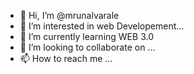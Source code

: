 - 👋 Hi, I’m @mrunalvarale
- 👀 I’m interested in web Developement...
- 🌱 I’m currently learning WEB 3.0
- 💞️ I’m looking to collaborate on ...
- 📫 How to reach me ...

<!---
mrunalvarale/mrunalvarale is a ✨ special ✨ repository because its `README.md` (this file) appears on your GitHub profile.
You can click the Preview link to take a look at your changes.
--->
